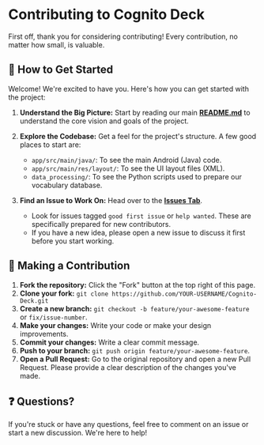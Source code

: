 # Contributing to Cognito Deck

First off, thank you for considering contributing! Every contribution, no matter how small, is valuable.

## 💬 How to Get Started

Welcome! We're excited to have you. Here's how you can get started with the project:

1.  **Understand the Big Picture:** Start by reading our main [**README.md**](README.md) to understand the core vision and goals of the project.

2.  **Explore the Codebase:** Get a feel for the project's structure. A few good places to start are:
    *   `app/src/main/java/`: To see the main Android (Java) code.
    *   `app/src/main/res/layout/`: To see the UI layout files (XML).
    *   `data_processing/`: To see the Python scripts used to prepare our vocabulary database.

3.  **Find an Issue to Work On:** Head over to the [**Issues Tab**](https://github.com/bertramrayhan/Cognito-Deck/issues ).
    *   Look for issues tagged `good first issue` or `help wanted`. These are specifically prepared for new contributors.
    *   If you have a new idea, please open a new issue to discuss it first before you start working.


## 📝 Making a Contribution

1.  **Fork the repository:** Click the "Fork" button at the top right of this page.
2.  **Clone your fork:** `git clone https://github.com/YOUR-USERNAME/Cognito-Deck.git`
3.  **Create a new branch:** `git checkout -b feature/your-awesome-feature` or `fix/issue-number`.
4.  **Make your changes:** Write your code or make your design improvements.
5.  **Commit your changes:** Write a clear commit message.
6.  **Push to your branch:** `git push origin feature/your-awesome-feature`.
7.  **Open a Pull Request:** Go to the original repository and open a new Pull Request. Please provide a clear description of the changes you've made.

## ❓ Questions?

If you're stuck or have any questions, feel free to comment on an issue or start a new discussion. We're here to help!
